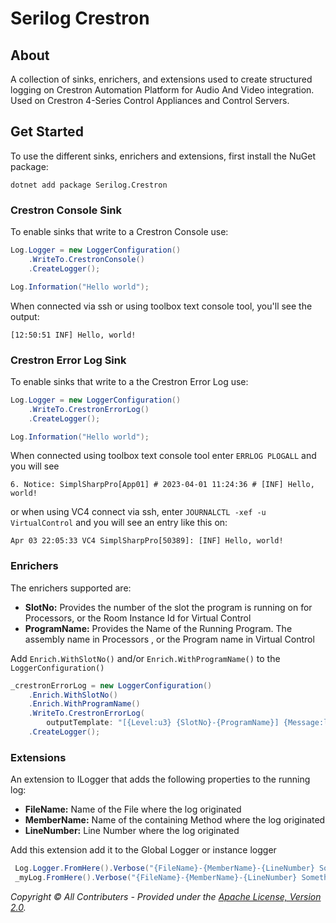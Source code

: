 # Serilog Crestron

## About

A collection of sinks, enrichers, and extensions used to create structured logging on Crestron Automation Platform for
Audio And Video integration. Used on Crestron 4-Series Control Appliances and Control Servers.

## Get Started

To use the different sinks, enrichers and extensions, first install the NuGet package:

```
dotnet add package Serilog.Crestron
```

### Crestron Console Sink

To enable sinks that write to a Crestron Console use:

```csharp
Log.Logger = new LoggerConfiguration()
    .WriteTo.CrestronConsole()
    .CreateLogger();

Log.Information("Hello world");
```

When connected via ssh or using toolbox text console tool, you'll see the output:

```
[12:50:51 INF] Hello, world!
```

### Crestron Error Log Sink

To enable sinks that write to a the Crestron Error Log use:

```csharp
Log.Logger = new LoggerConfiguration()
    .WriteTo.CrestronErrorLog()
    .CreateLogger();

Log.Information("Hello world");
```

When connected using toolbox text console tool enter `ERRLOG PLOGALL` and you will see

```
6. Notice: SimplSharpPro[App01] # 2023-04-01 11:24:36 # [INF] Hello, world!
```

or when using VC4 connect via ssh, enter `JOURNALCTL -xef -u VirtualControl` and you will see an entry like this on:

```
Apr 03 22:05:33 VC4 SimplSharpPro[50389]: [INF] Hello, world!
```

### Enrichers

The enrichers supported are:

* **SlotNo:** Provides the number of the slot the program is running on for Processors, or the Room Instance Id for
  Virtual Control
* **ProgramName:** Provides the Name of the Running Program. The assembly name in Processors , or the Program name in
  Virtual Control

Add `Enrich.WithSlotNo()` and/or `Enrich.WithProgramName()` to the `LoggerConfiguration()`

```csharp
_crestronErrorLog = new LoggerConfiguration()
    .Enrich.WithSlotNo()
    .Enrich.WithProgramName()
    .WriteTo.CrestronErrorLog(
        outputTemplate: "[{Level:u3} {SlotNo}-{ProgramName}] {Message:lj}")
    .CreateLogger();  
```

### Extensions

An extension to ILogger that adds the following properties to the running log:

* **FileName:** Name of the File where the log originated
* **MemberName:** Name of the containing Method where the log originated
* **LineNumber:** Line Number where the log originated

Add this extension add it to the Global Logger or instance logger

```csharp
 Log.Logger.FromHere().Verbose("{FileName}-{MemberName}-{LineNumber} Something to log");
 _myLog.FromHere().Verbose("{FileName}-{MemberName}-{LineNumber} Something to log");
```

_Copyright &copy; All Contributers - Provided under
the [Apache License, Version 2.0](http://apache.org/licenses/LICENSE-2.0.html)._